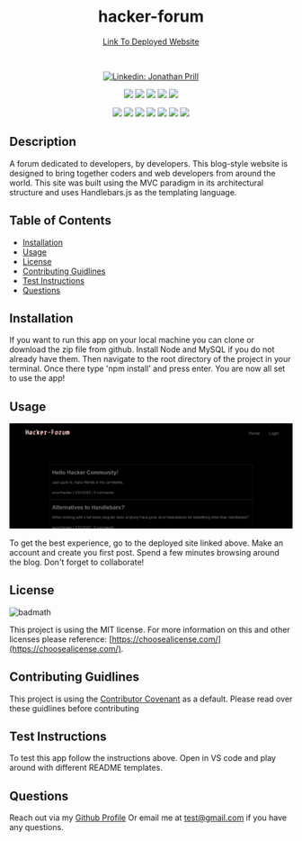 <h1 align="center">hacker-forum </h1>

<p align="center">
    <a target="_blank" href="https://nameless-sands-05757.herokuapp.com/">Link To Deployed Website</a>
</p>

<br />

<p align="center">
    <a href="https://www.linkedin.com/in/jonathan-prill-49423672/"><img alt="Linkedin: Jonathan Prill" src="https://img.shields.io/badge/LinkedIn-0077B5?style=for-the-badge&logo=linkedin&logoColor=white" target="_blank" /></a>
</p>

<p align="center">
    <img src="https://img.shields.io/badge/license-MIT-blue" />
    <img src="https://img.shields.io/github/repo-size/jonathanprill/hacker-forum" />
    <img src="https://img.shields.io/github/languages/top/jonathanprill/hacker-forum"  /> 
    <img src="https://img.shields.io/github/issues/jonathanprill/hacker-forum" />
    <img src="https://img.shields.io/github/last-commit/jonathanprill/hacker-forum" >
</p>

<p align="center">
    <img src="https://img.shields.io/badge/Handlebars-orange"  />
    <img src="https://img.shields.io/badge/npm-red" />
    <img src="https://img.shields.io/badge/-heroku-purple" />
    <img src="https://img.shields.io/badge/-sequelize-blue" >
    <img src="https://img.shields.io/badge/mySQL-orange"  />
    <img src="https://img.shields.io/badge/-node.js-green" />
    <img src="https://img.shields.io/badge/-Insomnia-purple" />
</p>


## Description

A forum dedicated to developers, by developers. This blog-style website is designed to bring together coders and web developers from around the world. This site was built using the MVC paradigm in its architectural structure and uses Handlebars.js as the templating language. 


## Table of Contents 

- [Installation](#installation)
- [Usage](#usage)
- [License](#license)
- [Contributing Guidlines](#contributing-guidlines)
- [Test Instructions](#test-instructions)
- [Questions](#questions)

## Installation

If you want to run this app on your local machine you can clone or download the zip file from github. Install Node and MySQL if you do not already have them. Then navigate to the root directory of the project in your terminal. Once there type 'npm install' and press enter. You are now all set to use the app!

## Usage
<!-- Check out this video for a demonstration:
https://drive.google.com/file/d/1oPXztyMER3s6VOhxWYe3H7dK3JgXK77U/view -->

![ScreenShot](/assets/images/hacker-forum-Animation.gif "screenshot1")

To get the best experience, go to the deployed site linked above. Make an account and create you first post. Spend a few minutes browsing around the blog. Don't forget to collaborate!

## License

![badmath](https://img.shields.io/badge/license-MIT-blue)

This project is using the MIT license. For more information on this and other licenses please reference: [https://choosealicense.com/](https://choosealicense.com/).

## Contributing Guidlines

This project is using the [Contributor Covenant](https://www.contributor-covenant.org/) as a default. Please read over these guidlines before contributing
    
## Test Instructions

To test this app follow the instructions above. Open in VS code and play around with different README templates.

## Questions
Reach out via my [Github Profile](https://github.com/jonathanprill)
Or email me at test@gmail.com if you have any questions.